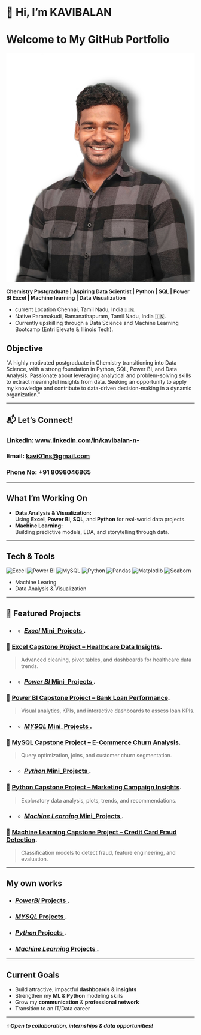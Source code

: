 # 👋 Hi, I’m KAVIBALAN
  # Welcome to My GitHub Portfolio
 ![Kavibalan](https://github.com/Kavi01ns/Kavi01ns/blob/main/kavi.jpg)

 **Chemistry Postgraduate | Aspiring Data Scientist | Python | SQL | Power BI Excel | Machine learning | Data Visualization**

- current Location Chennai, Tamil Nadu, India 🇮🇳. 
- Native Paramakudi, Ramanathapuram, Tamil Nadu, India 🇮🇳.  
- Currently upskilling through a Data Science and Machine Learning Bootcamp (Entri Elevate & Illinois Tech).

## Objective
"A highly motivated postgraduate in Chemistry transitioning into Data Science, with a strong foundation in Python, SQL, Power BI, and Data Analysis. Passionate about leveraging analytical and problem-solving skills to extract meaningful insights from data. Seeking an opportunity to apply my knowledge and contribute to data-driven decision-making in a dynamic organization."

---
## 📬 Let’s Connect!

### **LinkedIn:** www.linkedin.com/in/kavibalan-n-
### **Email:** kavi01ns@gmail.com
### **Phone No:** +91 8098046865

---

##  What I’m Working On

-  **Data Analysis & Visualization:**  
  Using **Excel**, **Power BI**, **SQL**, and **Python** for real-world data projects.
-  **Machine Learning:**  
  Building predictive models, EDA, and storytelling through data.

---

##  Tech & Tools

![Excel](https://img.shields.io/badge/Excel-217346?style=for-the-badge&logo=microsoft-excel&logoColor=white)
![Power BI](https://img.shields.io/badge/Power%20BI-F2C811?style=for-the-badge&logo=powerbi&logoColor=black)
![MySQL](https://img.shields.io/badge/MySQL-4479A1?style=for-the-badge&logo=mysql&logoColor=white)
![Python](https://img.shields.io/badge/Python-3776AB?style=for-the-badge&logo=python&logoColor=white)
![Pandas](https://img.shields.io/badge/Pandas-150458?style=for-the-badge&logo=pandas&logoColor=white)
![Matplotlib](https://img.shields.io/badge/Matplotlib-11557c?style=for-the-badge&logo=matplotlib&logoColor=white)
![Seaborn](https://img.shields.io/badge/Seaborn-43B02A?style=for-the-badge&logo=seaborn&logoColor=white)
- Machine Learing
- Data Analysis & Visualization

---

## 📌 Featured Projects
- - ### [*Excel* Mini_Projects ](https://github.com/Kavi01ns/Excel_Mini-_Projects).
### 🔹 [Excel Capstone Project – Healthcare Data Insights](https://github.com/Kavi01ns/Excel-Healthcare-Insights).
> Advanced cleaning, pivot tables, and dashboards for healthcare data trends.

- - ### [*Power BI* Mini_Projects ](https://github.com/Kavi01ns/PowerBI_Mini_Projects).
### 🔹 [Power BI Capstone Project – Bank Loan Performance](https://drive.google.com/drive/folders/1fam4JzzwmCXv5xoJ56BOjHgxvW1-XBDt?usp=sharing).
> Visual analytics, KPIs, and interactive dashboards to assess loan KPIs.

- - ### [*MYSQL* Mini_Projects ](https://github.com/Kavi01ns/MYSQL_Mini_Projects).
### 🔹 [MySQL Capstone Project – E-Commerce Churn Analysis](https://github.com/Kavi01ns/MySQL-Capstone-Project__E-Commerce-Customer-Churn-Analysis).
> Query optimization, joins, and customer churn segmentation.

- - ### [*Python* Mini_Projects ](https://github.com/Kavi01ns/Python_Mini_Projects).
### 🔹 [Python Capstone Project – Marketing Campaign Insights](https://github.com/Kavi01ns/Python-Capstone-Project---Marketing-Campaign-Performance-Insights-).
> Exploratory data analysis, plots, trends, and recommendations.

- - ### [*Machine Learning* Mini_Projects ](https://github.com/Kavi01ns/Machine-Learning-projects).
### 🔹 [Machine Learning Capstone Project – Credit Card Fraud Detection](https://github.com/Kavi01ns/Machine-Learning-Capstone-Project-Credit-Card-Fraud-Detection).
> Classification models to detect fraud, feature engineering, and evaluation.

---

 ## My own works
 - ### [*PowerBI* Projects ](https://github.com/Kavi01ns/PowerBI_Projects).
 - ### [*MYSQL* Projects ](https://github.com/Kavi01ns/MYSQL_Projects-).
 - ### [*Python* Projects ](https://github.com/Kavi01ns/Python-Projects).
 - ### [*Machine Learning* Projects ](https://github.com/Kavi01ns/Machine-Learning---Projects).

---

##  Current Goals

-  Build attractive, impactful **dashboards** & **insights**
-  Strengthen my **ML & Python** modeling skills
-  Grow my **communication** & **professional network**
-  Transition to an IT/Data career

---

_✨**Open to collaboration, internships & data opportunities!**_

